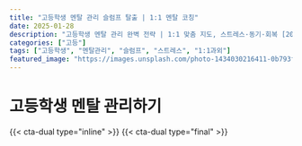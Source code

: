 ```yaml
---
title: "고등학생 멘탈 관리 슬럼프 탈출 | 1:1 멘탈 코칭"
date: 2025-01-28
description: "고등학생 멘탈 관리 완벽 전략 | 1:1 맞춤 지도, 스트레스·동기·회복 [2025년]"
categories: ["고등"]
tags: ["고등학생", "멘탈관리", "슬럼프", "스트레스", "1:1과외"]
featured_image: "https://images.unsplash.com/photo-1434030216411-0b793f4b4173?w=1200&h=630&fit=crop"
---
```


# 고등학생 멘탈 관리하기

{{< cta-dual type="inline" >}}
{{< cta-dual type="final" >}}

